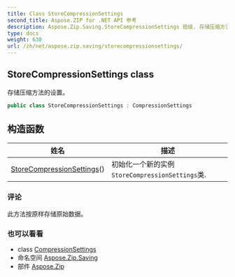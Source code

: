 ```yaml
---
title: Class StoreCompressionSettings
second_title: Aspose.ZIP for .NET API 参考
description: Aspose.Zip.Saving.StoreCompressionSettings 班级. 存储压缩方法的设置
type: docs
weight: 630
url: /zh/net/aspose.zip.saving/storecompressionsettings/
---
```

## StoreCompressionSettings class

存储压缩方法的设置。

```csharp
public class StoreCompressionSettings : CompressionSettings
```

## 构造函数

| 姓名 | 描述 |
| --- | --- |
| [StoreCompressionSettings](storecompressionsettings/)() | 初始化一个新的实例`StoreCompressionSettings`类. |

### 评论

此方法按原样存储原始数据。

### 也可以看看

* class [CompressionSettings](../compressionsettings/)
* 命名空间 [Aspose.Zip.Saving](../../aspose.zip.saving/)
* 部件 [Aspose.Zip](../../)


